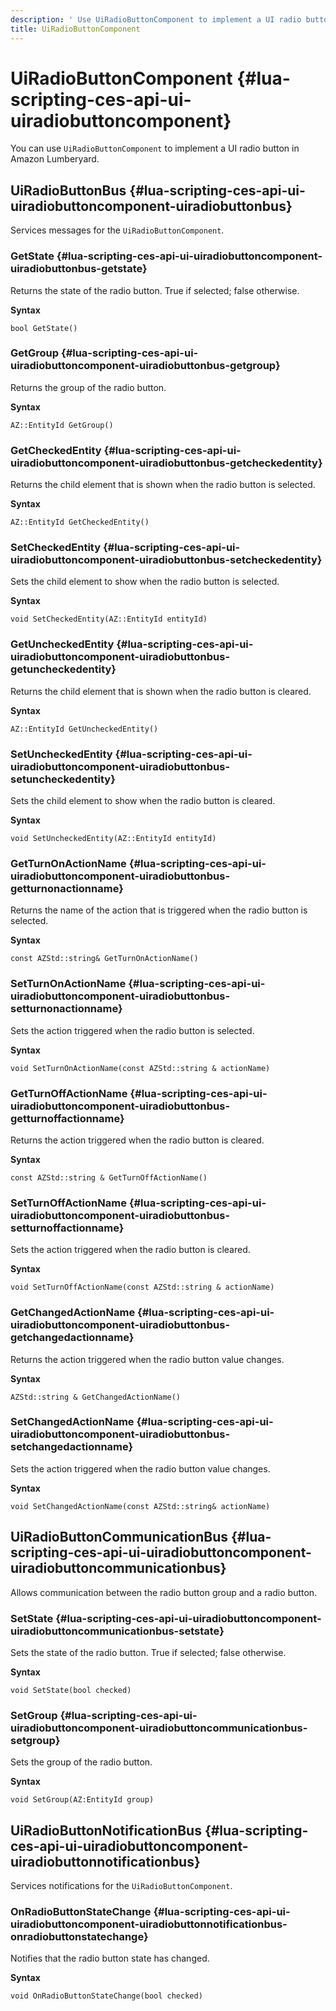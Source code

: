 ```yaml
---
description: ' Use UiRadioButtonComponent to implement a UI radio button in &ALYlong;. '
title: UiRadioButtonComponent
---
```

# UiRadioButtonComponent {#lua-scripting-ces-api-ui-uiradiobuttoncomponent}

You can use `UiRadioButtonComponent` to implement a UI radio button in Amazon Lumberyard\.

## UiRadioButtonBus {#lua-scripting-ces-api-ui-uiradiobuttoncomponent-uiradiobuttonbus}

Services messages for the `UiRadioButtonComponent`\.

### GetState {#lua-scripting-ces-api-ui-uiradiobuttoncomponent-uiradiobuttonbus-getstate}

Returns the state of the radio button\. True if selected; false otherwise\.

**Syntax**

```
bool GetState()
```

### GetGroup {#lua-scripting-ces-api-ui-uiradiobuttoncomponent-uiradiobuttonbus-getgroup}

Returns the group of the radio button\.

**Syntax**

```
AZ::EntityId GetGroup()
```

### GetCheckedEntity {#lua-scripting-ces-api-ui-uiradiobuttoncomponent-uiradiobuttonbus-getcheckedentity}

Returns the child element that is shown when the radio button is selected\.

**Syntax**

```
AZ::EntityId GetCheckedEntity()
```

### SetCheckedEntity {#lua-scripting-ces-api-ui-uiradiobuttoncomponent-uiradiobuttonbus-setcheckedentity}

Sets the child element to show when the radio button is selected\.

**Syntax**

```
void SetCheckedEntity(AZ::EntityId entityId)
```

### GetUncheckedEntity {#lua-scripting-ces-api-ui-uiradiobuttoncomponent-uiradiobuttonbus-getuncheckedentity}

Returns the child element that is shown when the radio button is cleared\.

**Syntax**

```
AZ::EntityId GetUncheckedEntity()
```

### SetUncheckedEntity {#lua-scripting-ces-api-ui-uiradiobuttoncomponent-uiradiobuttonbus-setuncheckedentity}

Sets the child element to show when the radio button is cleared\.

**Syntax**

```
void SetUncheckedEntity(AZ::EntityId entityId)
```

### GetTurnOnActionName {#lua-scripting-ces-api-ui-uiradiobuttoncomponent-uiradiobuttonbus-getturnonactionname}

Returns the name of the action that is triggered when the radio button is selected\. 

**Syntax**

```
const AZStd::string& GetTurnOnActionName()
```

### SetTurnOnActionName {#lua-scripting-ces-api-ui-uiradiobuttoncomponent-uiradiobuttonbus-setturnonactionname}

Sets the action triggered when the radio button is selected\.

**Syntax**

```
void SetTurnOnActionName(const AZStd::string & actionName)
```

### GetTurnOffActionName {#lua-scripting-ces-api-ui-uiradiobuttoncomponent-uiradiobuttonbus-getturnoffactionname}

Returns the action triggered when the radio button is cleared\.

**Syntax**

```
const AZStd::string & GetTurnOffActionName() 
```

### SetTurnOffActionName {#lua-scripting-ces-api-ui-uiradiobuttoncomponent-uiradiobuttonbus-setturnoffactionname}

Sets the action triggered when the radio button is cleared\.

**Syntax**

```
void SetTurnOffActionName(const AZStd::string & actionName)
```

### GetChangedActionName {#lua-scripting-ces-api-ui-uiradiobuttoncomponent-uiradiobuttonbus-getchangedactionname}

Returns the action triggered when the radio button value changes\.

**Syntax**

```
AZStd::string & GetChangedActionName()
```

### SetChangedActionName {#lua-scripting-ces-api-ui-uiradiobuttoncomponent-uiradiobuttonbus-setchangedactionname}

Sets the action triggered when the radio button value changes\.

**Syntax**

```
void SetChangedActionName(const AZStd::string& actionName)
```

## UiRadioButtonCommunicationBus {#lua-scripting-ces-api-ui-uiradiobuttoncomponent-uiradiobuttoncommunicationbus}

Allows communication between the radio button group and a radio button\. 

### SetState {#lua-scripting-ces-api-ui-uiradiobuttoncomponent-uiradiobuttoncommunicationbus-setstate}

Sets the state of the radio button\. True if selected; false otherwise\.

**Syntax**

```
void SetState(bool checked)
```

### SetGroup {#lua-scripting-ces-api-ui-uiradiobuttoncomponent-uiradiobuttoncommunicationbus-setgroup}

Sets the group of the radio button\.

**Syntax**

```
void SetGroup(AZ:EntityId group)
```

## UiRadioButtonNotificationBus {#lua-scripting-ces-api-ui-uiradiobuttoncomponent-uiradiobuttonnotificationbus}

Services notifications for the `UiRadioButtonComponent`\. 

### OnRadioButtonStateChange {#lua-scripting-ces-api-ui-uiradiobuttoncomponent-uiradiobuttonnotificationbus-onradiobuttonstatechange}

Notifies that the radio button state has changed\.

**Syntax**

```
void OnRadioButtonStateChange(bool checked)
```
